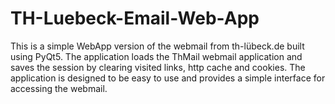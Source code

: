 # TH-Luebeck-Email-Web-App
This is a simple WebApp version of the webmail from th-lübeck.de built using PyQt5. The application loads the ThMail webmail application and saves the session by clearing visited links, http cache and cookies. The application is designed to be easy to use and provides a simple interface for accessing the  webmail.
